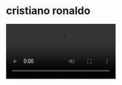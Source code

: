 <html>
<head>
<body>
<h1> cristiano ronaldo </h1>
<video src="vid.mp4" controls></video>










</head>






</html>
